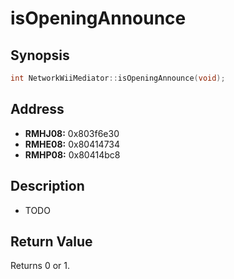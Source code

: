 # isOpeningAnnounce



Synopsis
--------
```C++
int NetworkWiiMediator::isOpeningAnnounce(void);
```



Address
-------
 * __RMHJ08:__ 0x803f6e30
 * __RMHE08:__ 0x80414734
 * __RMHP08:__ 0x80414bc8



Description
-----------
 * TODO



Return Value
------------
Returns 0 or 1.
